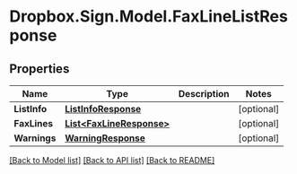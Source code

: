 # Dropbox.Sign.Model.FaxLineListResponse

## Properties

Name | Type | Description | Notes
------------ | ------------- | ------------- | -------------
**ListInfo** | [**ListInfoResponse**](ListInfoResponse.md) |    | [optional] 
**FaxLines** | [**List&lt;FaxLineResponse&gt;**](FaxLineResponse.md) |    | [optional] 
**Warnings** | [**WarningResponse**](WarningResponse.md) |    | [optional] 

[[Back to Model list]](../README.md#documentation-for-models) [[Back to API list]](../README.md#documentation-for-api-endpoints) [[Back to README]](../README.md)

